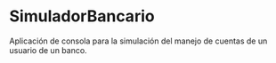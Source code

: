 # SimuladorBancario
Aplicación de consola para la simulación del manejo de cuentas de un usuario de un banco.

